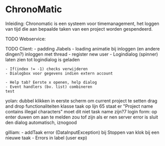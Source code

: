 ChronoMatic
============

Inleiding:
Chronomatic is een systeem voor timemanagement, het loggen van tijd die aan bepaalde taken van een project worden gespendeerd.


TODO Webservice:


TODO Client:
	- padding Jlabels
	- loading animatie bij inloggen (en andere dingen?) inloggen met thread
	- register new user
	- Logindialog (spinner) laten zien tot logindialog is geladen

	- If(index != -1) checks verwijderen
	- Dialogbox voor gegevens indien extern account

	- Help tab? Eerste x openen, help dialog
	- Event handlers (bv. list) combineren
	test

yolan:
	dubbel klikken in eerste scherm om current project te setten
	drag and drop functionaliteiten
	klasse taak op lijn 65 staat er "Project name contains illegal characters"  moet dit niet task name zijn?7
	login form: op enter duwen om aan te melden zou tof zijn
	als er nen server error is sluit den dialog automatisch, iznogood

gilliam:
	- addTaak error (DataInputException) bij Stoppen van klok bij een nieuwe taak
	- Errors in label (user exp)
